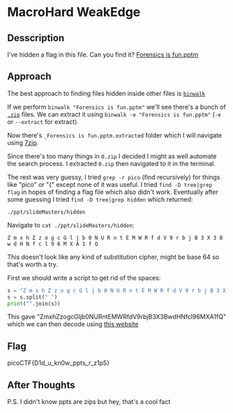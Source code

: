 # MacroHard WeakEdge

## Desscription

I've hidden a flag in this file. Can you find it? [Forensics is fun.pptm]([./Forensics%20is%20fun.pptm](https://mercury.picoctf.net/static/c0da20f29337e87ffb58ea987d8c596e/Forensics%20is%20fun.pptm))

## Approach

The best approach to finding files hidden inside other files is [`binwalk`](https://tools.kali.org/forensics/binwalk)

If we perform `binwalk "Forensics is fun.pptm"` we'll see there's a bunch of [`.zip`](https://en.wikipedia.org/wiki/ZIP_(file_format)) files. We can extract it using `binwalk -e "Forensics is fun.pptm"` (`-e` or `--extract` for extract)

Now there's `_Forensics is fun.pptm.extracted` folder which I will navigate using [7zip](https://www.7-zip.org/).

Since there's too many things in `0.zip` I decided I might as well automate the search process. I extracted `0.zip` then navigated to it in the terminal.

The rest was very guessy, I tried `grep -r pico` (find recursively) for things like "pico" or "{" except none of it was useful. I tried `find -D tree|grep flag` in hopes of finding a flag file which also didn't work. Eventually after some guessing I tried `find -D tree|grep hidden` which returned:

```console
./ppt/slideMasters/hidden
```

Navigate to `cat ./ppt/slideMasters/hidden`:

```text
Z m x h Z z o g c G l j b 0 N U R n t E M W R f d V 9 r b j B 3 X 3 B w d H N f c l 9 6 M X A 1 f Q
```

This doesn't look like any kind of substitution cipher, might be base 64 so that's worth a try.

First we should write a script to get rid of the spaces:

```python
s = "Z m x h Z z o g c G l j b 0 N U R n t E M W R f d V 9 r b j B 3 X 3 B w d H N f c l 9 6 M X A 1 f Q"
s = s.split(" ")
print("".join(s))
```

This gave "ZmxhZzogcGljb0NURntEMWRfdV9rbjB3X3BwdHNfcl96MXA1fQ" which we can then decode using [this website](https://www.base64decode.org/)

## Flag

picoCTF{D1d_u_kn0w_ppts_r_z1p5}

## After Thoughts

P.S. I didn't know ppts are zips but hey, that's a cool fact
